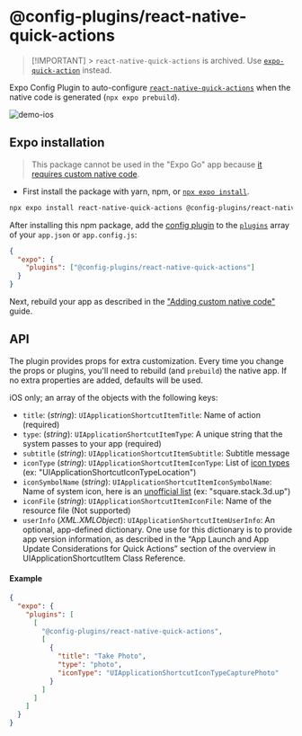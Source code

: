 # @config-plugins/react-native-quick-actions

> [!IMPORTANT] > `react-native-quick-actions` is archived. Use [`expo-quick-action`](https://github.com/EvanBacon/expo-quick-actions) instead.

Expo Config Plugin to auto-configure [`react-native-quick-actions`](https://www.npmjs.com/package/react-native-quick-actions) when the native code is generated (`npx expo prebuild`).

![demo-ios](https://user-images.githubusercontent.com/9664363/125181024-15295c00-e1be-11eb-8479-80535922ad22.png)

## Expo installation

> This package cannot be used in the "Expo Go" app because [it requires custom native code](https://docs.expo.io/workflow/customizing/).

- First install the package with yarn, npm, or [`npx expo install`](https://docs.expo.io/workflow/expo-cli/#expo-install).

```sh
npx expo install react-native-quick-actions @config-plugins/react-native-quick-actions
```

After installing this npm package, add the [config plugin](https://docs.expo.io/guides/config-plugins/) to the [`plugins`](https://docs.expo.io/versions/latest/config/app/#plugins) array of your `app.json` or `app.config.js`:

```json
{
  "expo": {
    "plugins": ["@config-plugins/react-native-quick-actions"]
  }
}
```

Next, rebuild your app as described in the ["Adding custom native code"](https://docs.expo.io/workflow/customizing/) guide.

## API

The plugin provides props for extra customization. Every time you change the props or plugins, you'll need to rebuild (and `prebuild`) the native app. If no extra properties are added, defaults will be used.

iOS only; an array of the objects with the following keys:

- `title`: (_string_): `UIApplicationShortcutItemTitle`: Name of action (required)
- `type`: (_string_): `UIApplicationShortcutItemType`: A unique string that the system passes to your app (required)
- `subtitle` (_string_): `UIApplicationShortcutItemSubtitle`: Subtitle message
- `iconType` (_string_): `UIApplicationShortcutItemIconType`: List of [icon types](https://developer.apple.com/design/human-interface-guidelines/ios/icons-and-images/system-icons/#home-screen-quick-action-icons) (ex: "UIApplicationShortcutIconTypeLocation")
- `iconSymbolName` (_string_): `UIApplicationShortcutItemIconSymbolName`: Name of system icon, here is an [unofficial list](https://github.com/NathanE73/Blackboard/blob/576bd088a21a5c8f4f441d4b1da2366b8e9658dc/README/SymbolAvailability.md#symbol-availability) (ex: "square.stack.3d.up")
- `iconFile` (_string_): `UIApplicationShortcutItemIconFile`: Name of the resource file (Not supported)
- `userInfo` (_XML.XMLObject_): `UIApplicationShortcutItemUserInfo`: An optional, app-defined dictionary. One use for this dictionary is to provide app version information, as described in the “App Launch and App Update Considerations for Quick Actions” section of the overview in UIApplicationShortcutItem Class Reference.

#### Example

```json
{
  "expo": {
    "plugins": [
      [
        "@config-plugins/react-native-quick-actions",
        [
          {
            "title": "Take Photo",
            "type": "photo",
            "iconType": "UIApplicationShortcutIconTypeCapturePhoto"
          }
        ]
      ]
    ]
  }
}
```
